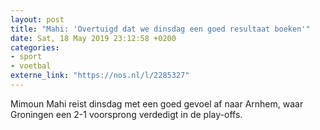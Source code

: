 ```yaml
---
layout: post
title: "Mahi: 'Overtuigd dat we dinsdag een goed resultaat boeken'"
date: Sat, 18 May 2019 23:12:58 +0200
categories: 
- sport 
- voetbal 
externe_link: "https://nos.nl/l/2285327"
---
```


Mimoun Mahi reist dinsdag met een goed gevoel af naar Arnhem, waar Groningen een 2-1 voorsprong verdedigt in de play-offs.
